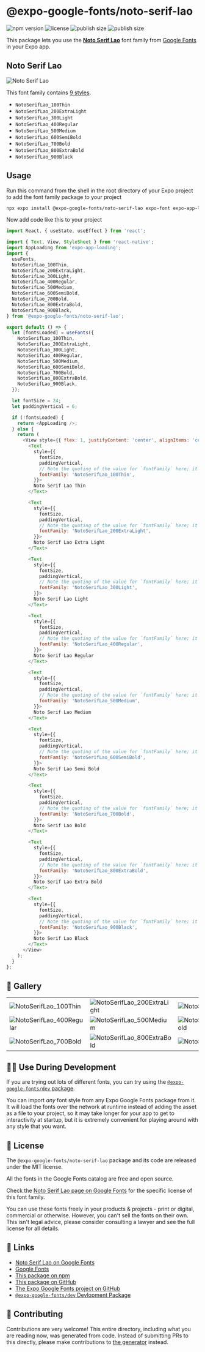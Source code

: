 # @expo-google-fonts/noto-serif-lao

![npm version](https://flat.badgen.net/npm/v/@expo-google-fonts/noto-serif-lao)
![license](https://flat.badgen.net/github/license/expo/google-fonts)
![publish size](https://flat.badgen.net/packagephobia/install/@expo-google-fonts/noto-serif-lao)
![publish size](https://flat.badgen.net/packagephobia/publish/@expo-google-fonts/noto-serif-lao)

This package lets you use the [**Noto Serif Lao**](https://fonts.google.com/specimen/Noto+Serif+Lao) font family from [Google Fonts](https://fonts.google.com/) in your Expo app.

## Noto Serif Lao

![Noto Serif Lao](./font-family.png)

This font family contains [9 styles](#-gallery).

- `NotoSerifLao_100Thin`
- `NotoSerifLao_200ExtraLight`
- `NotoSerifLao_300Light`
- `NotoSerifLao_400Regular`
- `NotoSerifLao_500Medium`
- `NotoSerifLao_600SemiBold`
- `NotoSerifLao_700Bold`
- `NotoSerifLao_800ExtraBold`
- `NotoSerifLao_900Black`

## Usage

Run this command from the shell in the root directory of your Expo project to add the font family package to your project
```sh
npx expo install @expo-google-fonts/noto-serif-lao expo-font expo-app-loading
```

Now add code like this to your project
```js
import React, { useState, useEffect } from 'react';

import { Text, View, StyleSheet } from 'react-native';
import AppLoading from 'expo-app-loading';
import {
  useFonts,
  NotoSerifLao_100Thin,
  NotoSerifLao_200ExtraLight,
  NotoSerifLao_300Light,
  NotoSerifLao_400Regular,
  NotoSerifLao_500Medium,
  NotoSerifLao_600SemiBold,
  NotoSerifLao_700Bold,
  NotoSerifLao_800ExtraBold,
  NotoSerifLao_900Black,
} from '@expo-google-fonts/noto-serif-lao';

export default () => {
  let [fontsLoaded] = useFonts({
    NotoSerifLao_100Thin,
    NotoSerifLao_200ExtraLight,
    NotoSerifLao_300Light,
    NotoSerifLao_400Regular,
    NotoSerifLao_500Medium,
    NotoSerifLao_600SemiBold,
    NotoSerifLao_700Bold,
    NotoSerifLao_800ExtraBold,
    NotoSerifLao_900Black,
  });

  let fontSize = 24;
  let paddingVertical = 6;

  if (!fontsLoaded) {
    return <AppLoading />;
  } else {
    return (
      <View style={{ flex: 1, justifyContent: 'center', alignItems: 'center' }}>
        <Text
          style={{
            fontSize,
            paddingVertical,
            // Note the quoting of the value for `fontFamily` here; it expects a string!
            fontFamily: 'NotoSerifLao_100Thin',
          }}>
          Noto Serif Lao Thin
        </Text>

        <Text
          style={{
            fontSize,
            paddingVertical,
            // Note the quoting of the value for `fontFamily` here; it expects a string!
            fontFamily: 'NotoSerifLao_200ExtraLight',
          }}>
          Noto Serif Lao Extra Light
        </Text>

        <Text
          style={{
            fontSize,
            paddingVertical,
            // Note the quoting of the value for `fontFamily` here; it expects a string!
            fontFamily: 'NotoSerifLao_300Light',
          }}>
          Noto Serif Lao Light
        </Text>

        <Text
          style={{
            fontSize,
            paddingVertical,
            // Note the quoting of the value for `fontFamily` here; it expects a string!
            fontFamily: 'NotoSerifLao_400Regular',
          }}>
          Noto Serif Lao Regular
        </Text>

        <Text
          style={{
            fontSize,
            paddingVertical,
            // Note the quoting of the value for `fontFamily` here; it expects a string!
            fontFamily: 'NotoSerifLao_500Medium',
          }}>
          Noto Serif Lao Medium
        </Text>

        <Text
          style={{
            fontSize,
            paddingVertical,
            // Note the quoting of the value for `fontFamily` here; it expects a string!
            fontFamily: 'NotoSerifLao_600SemiBold',
          }}>
          Noto Serif Lao Semi Bold
        </Text>

        <Text
          style={{
            fontSize,
            paddingVertical,
            // Note the quoting of the value for `fontFamily` here; it expects a string!
            fontFamily: 'NotoSerifLao_700Bold',
          }}>
          Noto Serif Lao Bold
        </Text>

        <Text
          style={{
            fontSize,
            paddingVertical,
            // Note the quoting of the value for `fontFamily` here; it expects a string!
            fontFamily: 'NotoSerifLao_800ExtraBold',
          }}>
          Noto Serif Lao Extra Bold
        </Text>

        <Text
          style={{
            fontSize,
            paddingVertical,
            // Note the quoting of the value for `fontFamily` here; it expects a string!
            fontFamily: 'NotoSerifLao_900Black',
          }}>
          Noto Serif Lao Black
        </Text>
      </View>
    );
  }
};

```

## 🔡 Gallery


||||
|-|-|-|
|![NotoSerifLao_100Thin](./NotoSerifLao_100Thin.ttf.png)|![NotoSerifLao_200ExtraLight](./NotoSerifLao_200ExtraLight.ttf.png)|![NotoSerifLao_300Light](./NotoSerifLao_300Light.ttf.png)||
|![NotoSerifLao_400Regular](./NotoSerifLao_400Regular.ttf.png)|![NotoSerifLao_500Medium](./NotoSerifLao_500Medium.ttf.png)|![NotoSerifLao_600SemiBold](./NotoSerifLao_600SemiBold.ttf.png)||
|![NotoSerifLao_700Bold](./NotoSerifLao_700Bold.ttf.png)|![NotoSerifLao_800ExtraBold](./NotoSerifLao_800ExtraBold.ttf.png)|![NotoSerifLao_900Black](./NotoSerifLao_900Black.ttf.png)||


## 👩‍💻 Use During Development

If you are trying out lots of different fonts, you can try using the [`@expo-google-fonts/dev` package](https://github.com/expo/google-fonts/tree/master/font-packages/dev#readme).

You can import *any* font style from any Expo Google Fonts package from it. It will load the fonts
over the network at runtime instead of adding the asset as a file to your project, so it may take longer
for your app to get to interactivity at startup, but it is extremely convenient
for playing around with any style that you want.

## 📖 License

The `@expo-google-fonts/noto-serif-lao` package and its code are released under the MIT license.

All the fonts in the Google Fonts catalog are free and open source.

Check the [Noto Serif Lao page on Google Fonts](https://fonts.google.com/specimen/Noto+Serif+Lao) for the specific license of this font family.

You can use these fonts freely in your products & projects - print or digital, commercial or otherwise. However, you can't sell the fonts on their own. This isn't legal advice, please consider consulting a lawyer and see the full license for all details.

## 🔗 Links

- [Noto Serif Lao on Google Fonts](https://fonts.google.com/specimen/Noto+Serif+Lao)
- [Google Fonts](https://fonts.google.com/)
- [This package on npm](https://www.npmjs.com/package/@expo-google-fonts/noto-serif-lao)
- [This package on GitHub](https://github.com/expo/google-fonts/tree/master/font-packages/noto-serif-lao)
- [The Expo Google Fonts project on GitHub](https://github.com/expo/google-fonts)
- [`@expo-google-fonts/dev` Devlopment Package](https://github.com/expo/google-fonts/tree/master/font-packages/dev)

## 🤝 Contributing

Contributions are very welcome! This entire directory, including what you are reading now, was generated from code. Instead of submitting PRs to this directly, please make contributions to [the generator](https://github.com/expo/google-fonts/tree/master/packages/generator) instead.

